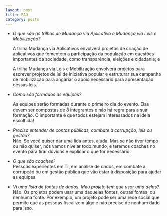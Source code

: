 ```yaml
---
layout: post
title: FAQ
category: posts
---
```


* *O que são as trilhas de Mudança via Aplicativo e Mudança via Leis e Mobilização?*

   A trilha Mudança via Aplicativos envolverá projetos de criação de aplicativos que fomentem a participação da população em questões importantes da sociedade, como transparência, eleições e cidadania; e

   A trilha Mudança via Leis e Mobilização envolverá projetos para escrever projetos de lei de iniciativa popular e estruturar sua campanha de mobilização para angariar o apoio necessário para apresentação dessas leis.

* *Como são formados as equipes?*
   
    As equipes serão formadas durante o primeiro dia do evento. Elas devem ser compostas de 8 integrantes e não há regra para a sua formação. O importante
é que todos estejam interessados na ideia escolhida!

* *Preciso entender de contas públicas, combate à corrupção, leis ou gestão?*  
   Não. Se você quiser dar uma lida antes, ajuda. Mas se não tiver tempo ou não quiser, nós vamos nivelar todo mundo, e teremos coaches no evento para tirar dúvidas e explicar o que for necessário.

* *O que são coaches?*  
    Pessoas experientes em TI, em análise de dados, em combate à corrupção ou em gestão pública que vão estar à disposição para ajudar as equipes.

* *Vi uma lista de fontes de dados. Meu projeto tem que usar uma delas?*  
    Não. Os projetos podem usar uma daquelas fontes, outras fontes, ou nenhuma fonte. Por exemplo, um projeto pode ser uma rede social que permite que as pessoas fiscalizem algo e não precise de nenhum dado para isso.
